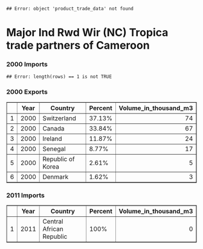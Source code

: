 





```
## Error: object 'product_trade_data' not found
```



Major Ind Rwd Wir (NC) Tropica trade partners of Cameroon 
========================================================


### 2000 Imports

```
## Error: length(rows) == 1 is not TRUE
```


### 2000 Exports
<!-- html table generated in R 3.0.2 by xtable 1.7-1 package -->
<!-- Wed Apr 02 12:11:05 2014 -->
<TABLE border=1>
<TR> <TH>  </TH> <TH> Year </TH> <TH> Country </TH> <TH> Percent </TH> <TH> Volume_in_thousand_m3 </TH>  </TR>
  <TR> <TD align="right"> 1 </TD> <TD align="right"> 2000 </TD> <TD> Switzerland </TD> <TD> 37.13% </TD> <TD align="right"> 74 </TD> </TR>
  <TR> <TD align="right"> 2 </TD> <TD align="right"> 2000 </TD> <TD> Canada </TD> <TD> 33.84% </TD> <TD align="right"> 67 </TD> </TR>
  <TR> <TD align="right"> 3 </TD> <TD align="right"> 2000 </TD> <TD> Ireland </TD> <TD> 11.87% </TD> <TD align="right"> 24 </TD> </TR>
  <TR> <TD align="right"> 4 </TD> <TD align="right"> 2000 </TD> <TD> Senegal </TD> <TD> 8.77% </TD> <TD align="right"> 17 </TD> </TR>
  <TR> <TD align="right"> 5 </TD> <TD align="right"> 2000 </TD> <TD> Republic of Korea </TD> <TD> 2.61% </TD> <TD align="right"> 5 </TD> </TR>
  <TR> <TD align="right"> 6 </TD> <TD align="right"> 2000 </TD> <TD> Denmark </TD> <TD> 1.62% </TD> <TD align="right"> 3 </TD> </TR>
   </TABLE>



### 2011 Imports
<!-- html table generated in R 3.0.2 by xtable 1.7-1 package -->
<!-- Wed Apr 02 12:11:05 2014 -->
<TABLE border=1>
<TR> <TH>  </TH> <TH> Year </TH> <TH> Country </TH> <TH> Percent </TH> <TH> Volume_in_thousand_m3 </TH>  </TR>
  <TR> <TD align="right"> 1 </TD> <TD align="right"> 2011 </TD> <TD> Central African Republic </TD> <TD> 100% </TD> <TD align="right"> 0 </TD> </TR>
   </TABLE>



